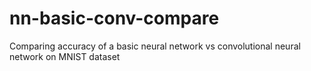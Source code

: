 # nn-basic-conv-compare
Comparing accuracy of a basic neural network vs convolutional neural network on MNIST dataset
